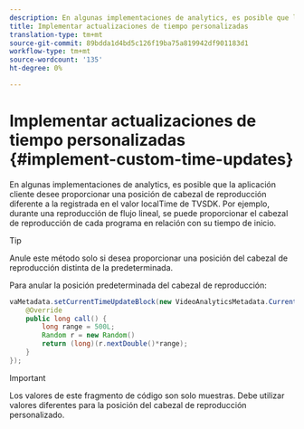 ```yaml
---
description: En algunas implementaciones de analytics, es posible que la aplicación cliente desee proporcionar una posición de cabezal de reproducción diferente a la registrada en el valor localTime de TVSDK. Por ejemplo, durante una reproducción de flujo lineal, se puede proporcionar el cabezal de reproducción de cada programa en relación con su tiempo de inicio.
title: Implementar actualizaciones de tiempo personalizadas
translation-type: tm+mt
source-git-commit: 89bdda1d4bd5c126f19ba75a819942df901183d1
workflow-type: tm+mt
source-wordcount: '135'
ht-degree: 0%

---
```



# Implementar actualizaciones de tiempo personalizadas {#implement-custom-time-updates}

En algunas implementaciones de analytics, es posible que la aplicación cliente desee proporcionar una posición de cabezal de reproducción diferente a la registrada en el valor localTime de TVSDK. Por ejemplo, durante una reproducción de flujo lineal, se puede proporcionar el cabezal de reproducción de cada programa en relación con su tiempo de inicio.

>[!TIP]
>
>Anule este método solo si desea proporcionar una posición del cabezal de reproducción distinta de la predeterminada.

Para anular la posición predeterminada del cabezal de reproducción:

```java
vaMetadata.setCurrentTimeUpdateBlock(new VideoAnalyticsMetadata.CurrentTimeUpdateBlock() { 
    @Override 
    public long call() { 
        long range = 500L; 
        Random r = new Random() 
        return (long)(r.nextDouble()*range); 
    } 
});
```

>[!IMPORTANT]
>
>Los valores de este fragmento de código son solo muestras. Debe utilizar valores diferentes para la posición del cabezal de reproducción personalizado.